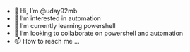 - 👋 Hi, I’m @uday92mb
- 👀 I’m interested in automation
- 🌱 I’m currently learning powershell
- 💞️ I’m looking to collaborate on powershell and automation
- 📫 How to reach me ...

<!---
uday92mb/uday92mb is a ✨ special ✨ repository because its `README.md` (this file) appears on your GitHub profile.
You can click the Preview link to take a look at your changes.
--->
